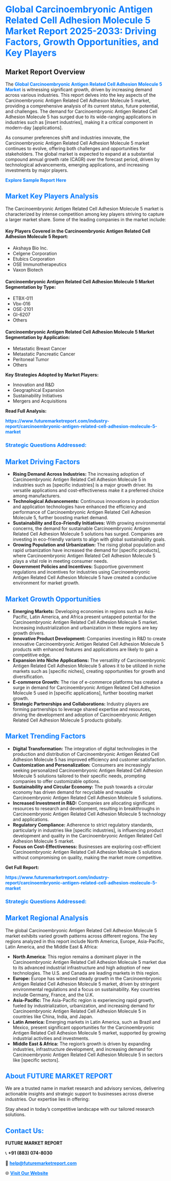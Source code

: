 <h1 style="color: #007BFF;">Global Carcinoembryonic Antigen Related Cell Adhesion Molecule 5 Market Report 2025-2033: Driving Factors, Growth Opportunities, and Key Players</h1>

<section id="overview">
<h2>Market Report Overview</h2>
<p>The <a href="https://www.futuremarketreport.com/industry-report/carcinoembryonic-antigen-related-cell-adhesion-molecule-5-market" style="color: #007BFF; text-decoration: none;"><strong>Global Carcinoembryonic Antigen Related Cell Adhesion Molecule 5 Market</strong></a> is witnessing significant growth, driven by increasing demand across various industries. This report delves into the key aspects of the Carcinoembryonic Antigen Related Cell Adhesion Molecule 5 market, providing a comprehensive analysis of its current status, future potential, and challenges. The demand for Carcinoembryonic Antigen Related Cell Adhesion Molecule 5 has surged due to its wide-ranging applications in industries such as [insert industries], making it a critical component in modern-day [applications].</p>
<p>As consumer preferences shift and industries innovate, the Carcinoembryonic Antigen Related Cell Adhesion Molecule 5 market continues to evolve, offering both challenges and opportunities for stakeholders. The global market is expected to expand at a substantial compound annual growth rate (CAGR) over the forecast period, driven by technological advancements, emerging applications, and increasing investments by major players.</p>
</section>

<section id="overview">
<p><a href="https://www.futuremarketreport.com/request-sample/reportId=52782" style="color: #007BFF; text-decoration: none;"><strong>Explore Sample Report Here</strong></a></p>
</section>

<section id="key-players">
<h2 style="color: #007BFF;">Market Key Players Analysis</h2>
<p>The Carcinoembryonic Antigen Related Cell Adhesion Molecule 5 market is characterized by intense competition among key players striving to capture a larger market share. Some of the leading companies in the market include:</p>
<h4>Key Players Covered in the Carcinoembryonic Antigen Related Cell Adhesion Molecule 5 Report:</h4>
<ul><li>Akshaya Bio Inc.</li><li>Celgene Corporation</li><li>Etubics Corporation</li><li>OSE Immunotherapeutics</li><li>Vaxon Biotech</li></ul>
<h4>Carcinoembryonic Antigen Related Cell Adhesion Molecule 5 Market Segmentation by Type:</h4>
<ul><li>ETBX-011</li><li>Vbx-016</li><li>OSE-2101</li><li>GI-6207</li><li>Others</li></ul>

<h4>Carcinoembryonic Antigen Related Cell Adhesion Molecule 5 Market Segmentation by Application:</h4>
<ul><li>Metastatic Breast Cancer</li><li>Metastatic Pancreatic Cancer</li><li>Peritoneal Tumor</li><li>Others</li></ul>
<p><strong>Key Strategies Adopted by Market Players:</strong></p>
<ul>
<li>Innovation and R&D</li>
<li>Geographical Expansion</li>
<li>Sustainability Initiatives</li>
<li>Mergers and Acquisitions</li>
</ul>
</section>

<section>
<p><strong>Read Full Analysis: </strong></p><a href="https://www.futuremarketreport.com/industry-report/carcinoembryonic-antigen-related-cell-adhesion-molecule-5-market" style="color: #007BFF; text-decoration: none;"><strong>https://www.futuremarketreport.com/industry-report/carcinoembryonic-antigen-related-cell-adhesion-molecule-5-market</strong></a>
<h3 style="color: #007BFF;">Strategic Questions Addressed:</h3>
</section>

<section id="driving-factors">
<h2 style="color: #007BFF;">Market Driving Factors</h2>
<ul>
<li><strong>Rising Demand Across Industries:</strong> The increasing adoption of Carcinoembryonic Antigen Related Cell Adhesion Molecule 5 in industries such as [specific industries] is a major growth driver. Its versatile applications and cost-effectiveness make it a preferred choice among manufacturers.</li>
<li><strong>Technological Advancements:</strong> Continuous innovations in production and application technologies have enhanced the efficiency and performance of Carcinoembryonic Antigen Related Cell Adhesion Molecule 5, further boosting market demand.</li>
<li><strong>Sustainability and Eco-Friendly Initiatives:</strong> With growing environmental concerns, the demand for sustainable Carcinoembryonic Antigen Related Cell Adhesion Molecule 5 solutions has surged. Companies are investing in eco-friendly variants to align with global sustainability goals.</li>
<li><strong>Growing Population and Urbanization:</strong> The rising global population and rapid urbanization have increased the demand for [specific products], where Carcinoembryonic Antigen Related Cell Adhesion Molecule 5 plays a vital role in meeting consumer needs.</li>
<li><strong>Government Policies and Incentives:</strong> Supportive government regulations and incentives for industries using Carcinoembryonic Antigen Related Cell Adhesion Molecule 5 have created a conducive environment for market growth.</li>
</ul>
</section>

<section id="growth-opportunities">
<h2 style="color: #007BFF;">Market Growth Opportunities</h2>
<ul>
<li><strong>Emerging Markets:</strong> Developing economies in regions such as Asia-Pacific, Latin America, and Africa present untapped potential for the Carcinoembryonic Antigen Related Cell Adhesion Molecule 5 market. Increasing industrialization and urbanization in these regions are key growth drivers.</li>
<li><strong>Innovative Product Development:</strong> Companies investing in R&D to create innovative Carcinoembryonic Antigen Related Cell Adhesion Molecule 5 products with enhanced features and applications are likely to gain a competitive edge.</li>
<li><strong>Expansion into Niche Applications:</strong> The versatility of Carcinoembryonic Antigen Related Cell Adhesion Molecule 5 allows it to be utilized in niche markets such as [specific niches], creating opportunities for growth and diversification.</li>
<li><strong>E-commerce Growth:</strong> The rise of e-commerce platforms has created a surge in demand for Carcinoembryonic Antigen Related Cell Adhesion Molecule 5 used in [specific applications], further boosting market growth.</li>
<li><strong>Strategic Partnerships and Collaborations:</strong> Industry players are forming partnerships to leverage shared expertise and resources, driving the development and adoption of Carcinoembryonic Antigen Related Cell Adhesion Molecule 5 products globally.</li>
</ul>
</section>

<section id="trending-factors">
<h2 style="color: #007BFF;">Market Trending Factors</h2>
<ul>
<li><strong>Digital Transformation:</strong> The integration of digital technologies in the production and distribution of Carcinoembryonic Antigen Related Cell Adhesion Molecule 5 has improved efficiency and customer satisfaction.</li>
<li><strong>Customization and Personalization:</strong> Consumers are increasingly seeking personalized Carcinoembryonic Antigen Related Cell Adhesion Molecule 5 solutions tailored to their specific needs, prompting companies to offer customizable options.</li>
<li><strong>Sustainability and Circular Economy:</strong> The push towards a circular economy has driven demand for recyclable and reusable Carcinoembryonic Antigen Related Cell Adhesion Molecule 5 solutions.</li>
<li><strong>Increased Investment in R&D:</strong> Companies are allocating significant resources to research and development, resulting in breakthroughs in Carcinoembryonic Antigen Related Cell Adhesion Molecule 5 technology and applications.</li>
<li><strong>Regulatory Compliance:</strong> Adherence to strict regulatory standards, particularly in industries like [specific industries], is influencing product development and quality in the Carcinoembryonic Antigen Related Cell Adhesion Molecule 5 market.</li>
<li><strong>Focus on Cost-Effectiveness:</strong> Businesses are exploring cost-efficient Carcinoembryonic Antigen Related Cell Adhesion Molecule 5 solutions without compromising on quality, making the market more competitive.</li>
</ul>
</section>

<section>
<p><strong>Get Full Report: </strong></p><a href="https://www.futuremarketreport.com/industry-report/carcinoembryonic-antigen-related-cell-adhesion-molecule-5-market" style="color: #007BFF; text-decoration: none;"><strong>https://www.futuremarketreport.com/industry-report/carcinoembryonic-antigen-related-cell-adhesion-molecule-5-market</strong></a>
<h3 style="color: #007BFF;">Strategic Questions Addressed:</h3>
</section>


<section id="regional-analysis">
<h2 style="color: #007BFF;">Market Regional Analysis</h2>
<p>The global Carcinoembryonic Antigen Related Cell Adhesion Molecule 5 market exhibits varied growth patterns across different regions. The key regions analyzed in this report include North America, Europe, Asia-Pacific, Latin America, and the Middle East & Africa:</p>
<ul>
<li><strong>North America:</strong> This region remains a dominant player in the Carcinoembryonic Antigen Related Cell Adhesion Molecule 5 market due to its advanced industrial infrastructure and high adoption of new technologies. The U.S. and Canada are leading markets in this region.</li>
<li><strong>Europe:</strong> Europe has witnessed steady growth in the Carcinoembryonic Antigen Related Cell Adhesion Molecule 5 market, driven by stringent environmental regulations and a focus on sustainability. Key countries include Germany, France, and the U.K.</li>
<li><strong>Asia-Pacific:</strong> The Asia-Pacific region is experiencing rapid growth, fueled by industrialization, urbanization, and increasing demand for Carcinoembryonic Antigen Related Cell Adhesion Molecule 5 in countries like China, India, and Japan.</li>
<li><strong>Latin America:</strong> Emerging markets in Latin America, such as Brazil and Mexico, present significant opportunities for the Carcinoembryonic Antigen Related Cell Adhesion Molecule 5 market, supported by growing industrial activities and investments.</li>
<li><strong>Middle East & Africa:</strong> The region’s growth is driven by expanding industries, infrastructure development, and increasing demand for Carcinoembryonic Antigen Related Cell Adhesion Molecule 5 in sectors like [specific sectors].</li>
</ul>
</section>

<footer>
<h2 style="color: #007BFF;">About FUTURE MARKET REPORT</h2>
<p>We are a trusted name in market research and advisory services, delivering actionable insights and strategic support to businesses across diverse industries. Our expertise lies in offering:</p>

<p>Stay ahead in today’s competitive landscape with our tailored research solutions.</p>

<h2 style="color: #007BFF;">Contact Us:</h2>
<p><strong>FUTURE MARKET REPORT</strong></p>
<p>📞 <strong>+91 (883) 074-8030</strong></p>
<p>📧 <strong><a href="mailto:help@futuremarketreport.com" style="color: #007BFF;">help@futuremarketreport.com</a></strong></p>
<p>🌐 <strong><a href="https://www.futuremarketreport.com/" style="color: #007BFF;">Visit Our Website</a></strong></p>
</footer>